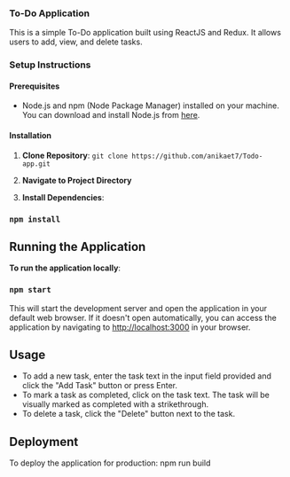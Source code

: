 ### To-Do Application

This is a simple To-Do application built using ReactJS and Redux. It allows users to add, view, and delete tasks.

### Setup Instructions

#### Prerequisites

- Node.js and npm (Node Package Manager) installed on your machine. You can download and install Node.js from [here](https://nodejs.org/).

#### Installation

1. **Clone Repository**:
 `git clone https://github.com/anikaet7/Todo-app.git`

2. **Navigate to Project Directory**

3. **Install Dependencies**: 
### `npm install`

## Running the Application

**To run the application locally**:
### `npm start`

This will start the development server and open the application in your default web browser. If it doesn't open automatically, you can access the application by navigating to [http://localhost:3000](http://localhost:3000) in your browser.

## Usage

- To add a new task, enter the task text in the input field provided and click the "Add Task" button or press Enter.
- To mark a task as completed, click on the task text. The task will be visually marked as completed with a strikethrough.
- To delete a task, click the "Delete" button next to the task.

## Deployment

To deploy the application for production:
npm run build
